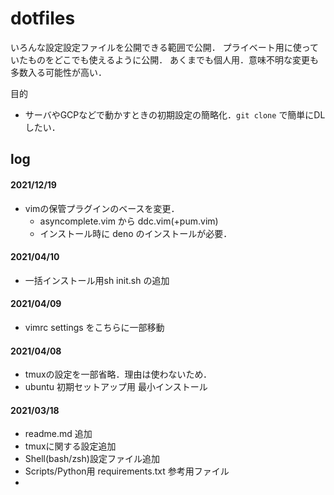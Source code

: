 # dotfiles

いろんな設定設定ファイルを公開できる範囲で公開．
プライベート用に使っていたものをどこでも使えるように公開．
あくまでも個人用．意味不明な変更も多数入る可能性が高い．


目的
- サーバやGCPなどで動かすときの初期設定の簡略化．`git clone` で簡単にDLしたい．


## log

#### 2021/12/19
- vimの保管プラグインのベースを変更．
  - asyncomplete.vim から ddc.vim(+pum.vim)
  - インストール時に deno のインストールが必要．

#### 2021/04/10
- 一括インストール用sh init.sh の追加

#### 2021/04/09
- vimrc settings をこちらに一部移動

#### 2021/04/08
- tmuxの設定を一部省略．理由は使わないため．
- ubuntu 初期セットアップ用 最小インストール

#### 2021/03/18
- readme.md 追加
- tmuxに関する設定追加
- Shell(bash/zsh)設定ファイル追加
- Scripts/Python用 requirements.txt 参考用ファイル
-
